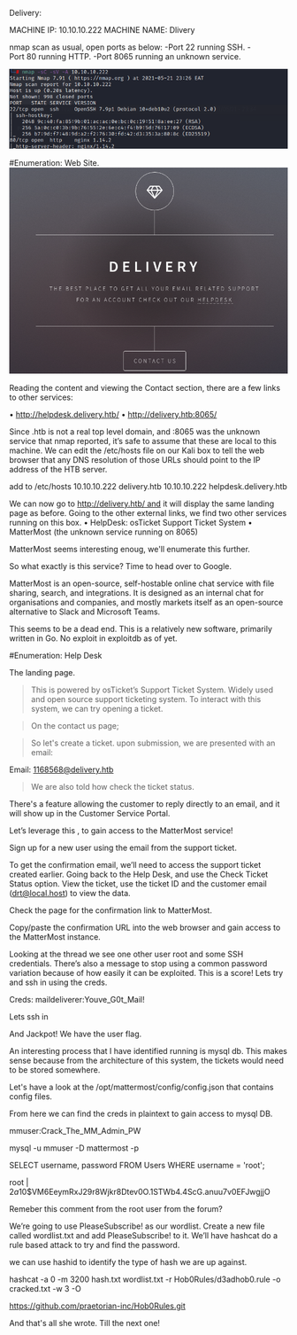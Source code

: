 Delivery:

MACHINE IP: 10.10.10.222
MACHINE NAME: Dlivery

nmap scan as usual, open ports as below:
-Port 22 running SSH.
-Port 80 running HTTP.
-Port 8065 running an unknown service.

![](initial.png)



#Enumeration: Web Site.
![](web.png)




Reading the content and viewing the Contact section, there are a few links to other services:

• http://helpdesk.delivery.htb/
• http://delivery.htb:8065/


Since .htb is not a real top level domain, and :8065 was the unknown service that nmap reported, 
it’s safe to assume that these are local to this machine. 
We can edit the /etc/hosts file on our Kali box to tell the web browser that any DNS
resolution of those URLs should point to the IP address of the HTB server.

add to /etc/hosts
10.10.10.222  delivery.htb
10.10.10.222  helpdesk.delivery.htb

We can now go to http://delivery.htb/ and it will display the same landing page as before. Going to the 
other external links, we find two other services running on this box.
• HelpDesk: osTicket Support Ticket System
• MatterMost (the unknown service running on 8065)

MatterMost seems interesting enoug, we'll enumerate this further.



So what exactly is this service? Time to head over to Google.

MatterMost is an open-source, self-hostable online chat service with file sharing, search, and 
integrations. It is designed as an internal chat for organisations and companies, and mostly markets 
itself as an open-source alternative to Slack and Microsoft Teams.

This seems to be a dead end. This is a relatively new software, primarily written in Go. No exploit in exploitdb as of yet.

#Enumeration: Help Desk

The landing page.



>This is powered by osTicket’s Support Ticket System.
>Widely used and open source support ticketing system.
>To interact with this system, we can try opening a ticket.

> On the contact us page;




>So let's create a ticket.
>upon submission, we are presented with an email:



Email: 1168568@delivery.htb

>We are also told how check the ticket status.

There's a feature allowing the customer to reply directly to an email, and it will show up in the Customer 
Service Portal. 

Let’s leverage this , to gain access to the MatterMost service!

Sign up for a new user using the email from the support ticket.


To get the confirmation email, we’ll need to access the support ticket created earlier. 
Going back to the Help Desk, and use the Check Ticket Status option. View the ticket, use the ticket ID 
and the customer email (drt@local.host) to view the data.



Check the page for the confirmation link to MatterMost.

Copy/paste the confirmation URL into the web browser and gain access to the MatterMost instance.




Looking at the thread we see one other user root and some SSH credentials. There’s also a message 
to stop using a common password variation because of how easily it can be exploited. This is a score! Lets 
try and ssh in using the creds.

Creds:
maildeliverer:Youve_G0t_Mail! 

Lets ssh in

And Jackpot! We have the user flag.



An interesting process that I have identified running is mysql db. This makes sense because from the architecture of this 
system, the tickets would need to be stored somewhere.

Let's have a look at the /opt/mattermost/config/config.json that contains config files.

From here we can find the creds in plaintext to gain access to mysql DB.



mmuser:Crack_The_MM_Admin_PW

mysql -u mmuser -D mattermost -p

SELECT username, password FROM Users WHERE username = 'root';





root     | $2a$10$VM6EeymRxJ29r8Wjkr8Dtev0O.1STWb4.4ScG.anuu7v0EFJwgjjO

Remeber this comment from the root user from the forum?



We’re going to use PleaseSubscribe! as our wordlist. Create a new file called wordlist.txt and add PleaseSubscribe! to it. 
We’ll have hashcat do a rule based attack to try and find the password.

we can use hashid to identify the type of hash we are up against.

hashcat -a 0 -m 3200 hash.txt wordlist.txt -r Hob0Rules/d3adhob0.rule -o cracked.txt -w 3 -O

https://github.com/praetorian-inc/Hob0Rules.git





And that's all she wrote. Till the next one!

